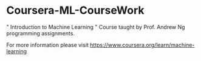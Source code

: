 # Coursera-ML-CourseWork
" Introduction to Machine Learning " Course taught by Prof. Andrew Ng programming assignments.

For more information please visit https://www.coursera.org/learn/machine-learning

